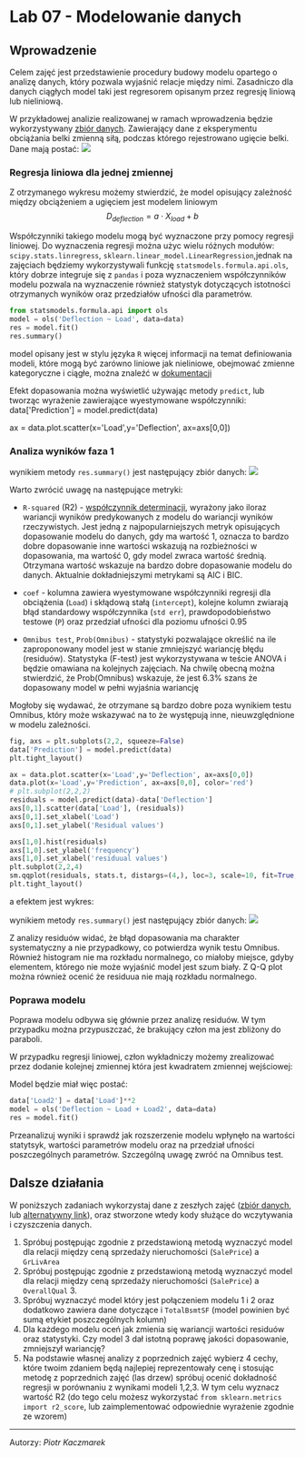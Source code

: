 # Lab 07 - Modelowanie danych
<!-- <-- https://www.kaggle.com/pmarcelino/comprehensive-data-exploration-with-python> -->
<script src='https://cdnjs.cloudflare.com/ajax/libs/mathjax/2.7.4/MathJax.js?config=default'></script>

## Wprowadzenie
Celem zajęć jest przedstawienie procedury budowy modelu opartego o analizę danych, który pozwala wyjaśnić relacje między nimi. Zasadniczo dla danych ciągłych model taki jest regresorem opisanym przez regresję liniową lub nieliniową. 

W przykładowej analizie realizowanej w ramach wprowadzenia  będzie wykorzystywany [zbiór danych](./_resources/lab_07a/deflection.csv). Zawierający dane z eksperymentu obciążania belki zmienną siłą, podczas którego rejestrowano ugięcie belki. Dane mają postać:
![](./_resources/lab_07a/deflection.png)


### Regresja liniowa dla jednej zmiennej
Z otrzymanego wykresu możemy stwierdzić, że model opisujący zależność między obciążeniem a ugięciem jest modelem liniowym
$$D_{deflection} = a \cdot X_{load} + b$$ 

Współczynniki takiego modelu mogą być wyznaczone przy pomocy regresji liniowej. Do wyznaczenia regresji można użyc wielu różnych modułów: `scipy.stats.linregress`, `sklearn.linear_model.LinearRegression`,jednak na zajęciach będziemy wykorzystywali funkcję `statsmodels.formula.api.ols`, który dobrze integruje się z `pandas` i poza wyznaczeniem współczynników modelu pozwala na wyznaczenie również statystyk dotyczących istotności otrzymanych wyników oraz przedziałów ufności dla parametrów.

```python
from statsmodels.formula.api import ols
model = ols('Deflection ~ Load', data=data)
res = model.fit()
res.summary()
```
model opisany jest w stylu języka `R` więcej informacji na temat definiowania modeli, które mogą być zarówno liniowe jak nieliniowe, obejmować zmienne kategoryczne i ciągłe, można znaleźć w [dokumentacji](https://www.statsmodels.org/dev/example_formulas.html)

Efekt dopasowania można wyświetlić używając metody `predict`, lub tworząc wyrażenie zawierające wyestymowane współczynniki:
data['Prediction'] = model.predict(data)

ax = data.plot.scatter(x='Load',y='Deflection', ax=axs[0,0])

### Analiza wyników faza 1
wynikiem metody `res.summary()` jest następujący zbiór danych: ![](./_resources/lab_07a/summary.png)

Warto zwrócić uwagę na następujące metryki:
- `R-squared` (R2) - [współczynnik determinacji](https://pl.wikipedia.org/wiki/Wsp%C3%B3%C5%82czynnik_determinacji), wyrażony jako iloraz wariancji wyników predykowanych z modelu do wariancji wyników rzeczywistych. Jest jedną z najpopularniejszych metryk opisujących dopasowanie modelu do danych, gdy ma wartość 1, oznacza to bardzo dobre dopasowanie inne wartości wskazują na rozbieżności w dopasowania, ma wartość 0, gdy model zwraca wartość średnią. Otrzymana wartość wskazuje na bardzo dobre dopasowanie modelu do danych. Aktualnie dokładniejszymi metrykami są AIC i BIC. 
 
- `coef` - kolumna zawiera wyestymowane współczynniki regresji dla obciążenia (`Load`) i skłądową stałą (`intercept`), kolejne kolumn zwiarają błąd standardowy współczynnika (`std err`), prawdopodobieństwo testowe (`P`) oraz przedział ufności dla poziomu ufności 0.95
- `Omnibus test`, `Prob(Omnibus)` - statystyki pozwalające określić na ile zaproponowany model jest w stanie zmniejszyć wariancję błędu (residuów). Statystyka (F-test)  jest wykorzystywana w teście ANOVA i będzie omawiana na kolejnych zajęciach. Na chwilę obecną można stwierdzić, że Prob(Omnibus) wskazuje, że jest 6.3% szans że dopasowany model w pełni wyjaśnia wariancję 


Mogłoby się wydawać, że otrzymane są bardzo dobre poza wynikiem testu Omnibus, który może wskazywać na to że występują inne, nieuwzględnione w modelu zależności.
``` python
fig, axs = plt.subplots(2,2, squeeze=False)
data['Prediction'] = model.predict(data)
plt.tight_layout()

ax = data.plot.scatter(x='Load',y='Deflection', ax=axs[0,0])
data.plot(x='Load',y='Prediction', ax=axs[0,0], color='red')
# plt.subplot(2,2,2)
residuals = model.predict(data)-data['Deflection']
axs[0,1].scatter(data['Load'], (residuals))
axs[0,1].set_xlabel('Load')
axs[0,1].set_ylabel('Residual values')

axs[1,0].hist(residuals)
axs[1,0].set_ylabel('frequency')
axs[1,0].set_xlabel('residuual values')
plt.subplot(2,2,4)
sm.qqplot(residuals, stats.t, distargs=(4,), loc=3, scale=10, fit=True, ax=axs[1,1], line='s')
plt.tight_layout()
```

a efektem jest wykres:

wynikiem metody `res.summary()` jest następujący zbiór danych: ![](./_resources/lab_07a/lin_reg_model.png)

Z analizy residuów widać, że błąd dopasowania ma charakter systematyczny a nie przypadkowy, co potwierdza wynik testu Omnibus. 
Również histogram nie ma rozkładu normalnego, co miałoby miejsce, gdyby elementem, którego nie może wyjaśnić model jest szum biały. Z Q-Q plot można również ocenić że residuua nie mają rozkładu normalnego.
### Poprawa modelu
Poprawa modelu odbywa się głównie przez analizę residuów. W tym przypadku można przypuszczać, że brakujący człon ma jest zbliżony do paraboli. 

W przypadku regresji liniowej, człon wykładniczy możemy zrealizować przez dodanie kolejnej zmiennej która jest kwadratem zmiennej wejściowej:

Model będzie miał więc postać:
```python
data['Load2'] = data['Load']**2
model = ols('Deflection ~ Load + Load2', data=data)
res = model.fit()
```

Przeanalizuj wyniki i sprawdź jak rozszerzenie modelu wpłynęło na wartości statytsyk, wartości parametrów modelu oraz na przedział ufności poszczególnych parametrów. Szczególną uwagę zwróć na Omnibus test.



## Dalsze działania
W poniższych zadaniach wykorzystaj dane z zeszłych zajęć ([zbiór danych](https://www.kaggle.com/c/house-prices-advanced-regression-techniques/data), lub [alternatywny link](https://chmura.put.poznan.pl/s/yEjnsKCyvcUn7A9)), oraz stworzone wtedy kody służące do wczytywania i czyszczenia danych.

1. Spróbuj postępując zgodnie z przedstawioną metodą wyznaczyć model dla relacji między ceną sprzedaży nieruchomości (`SalePrice`) a `GrLivArea`
2.  Spróbuj postępując zgodnie z przedstawioną metodą wyznaczyć model dla relacji między ceną sprzedaży nieruchomości (`SalePrice`) a `OverallQual` 3. 
3. Spróbuj wyznaczyć model który  jest połączeniem modelu 1 i 2 oraz dodatkowo zawiera dane dotyczące i `TotalBsmtSF` (model powinien być sumą etykiet poszczególnych kolumn)
4. Dla każdego modelu oceń jak zmienia się wariancji wartości residuów oraz statystyki. Czy model 3 dał istotną poprawę jakości dopasowanie, zmniejszył wariancję?
5. Na podstawie własnej analizy z poprzednich zajęć wybierz 4 cechy, które twoim zdaniem będą najlepiej reprezentowały cenę i stosując metodę z poprzednich zajęć (las drzew) spróbuj ocenić dokładność regresji w porównaniu z wynikami modeli 1,2,3. W tym celu wyznacz wartość R2 (do tego celu możesz wykorzystać `from sklearn.metrics import r2_score`, lub zaimplementować odpowiednie wyrażenie zgodnie ze wzorem)

<!-- ### Analiza wartości 0
Traktowanie wartości '0' jako brakującej.
   - Ile jest elementów, które mają cenę sprzedaży równą 0?
   - Przeanalizuje przykładowe wiersze i zastanów się z czego to wynika
   - Dla elementów z ceną '0' Wyświetl wykres `scatter` i przeanalizuje czy istnieje korelacja między tymi elementami 
   - czy ich usunięcie wpłynie na poprawę jakości klasyfikacji? -->
---
Autorzy: *Piotr Kaczmarek*
